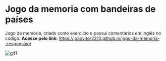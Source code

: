 # Jogo da memoria com bandeiras de países
 Jogo da memória, criado como exercício e possui comentários em inglês no código. **Acesse pelo link:** https://joaovitor2310.github.io/jogo-da-memoria--responsivo/

![gif1](https://user-images.githubusercontent.com/80935917/154708690-3e797dfc-2e46-4881-b922-a3aeed6ff748.gif)
